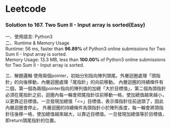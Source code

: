 # Leetcode

### Solution to 167. Two Sum II - Input array is sorted(Easy)
一、使用語言: Python3 <br>
二、Runtime & Memory Usage <br>
Runtime: 56 ms, faster than <b> 96.89% </b> of Python3 online submissions for Two Sum II - Input array is sorted. <br>
Memory Usage: 13.3 MB, less than <b> 100.00% </b> of Python3 online submissions for Two Sum II - Input array is sorted. <br>
 
三、解題邏輯
	使用兩個pointer，初始分別指向陣列頭尾。外層迴圈處理「頭指針」的向後移動，內層迴圈處理「尾指針」的向前移動。
內層迴圈的持續條件有二個，第一個為兩個pointer指向的陣列值的加總「大於目標值」，第二個為頭指針必須在尾指針之前，迴圈內每一輪會把尾指針往前移動一格，使加總值越來越小，以更靠近目標值。一旦發現加總值「<=」目標值，表示偉指針往前過頭了，因此內層迴圈會停止。
外層迴圈的持續條件為頭指針小於陣列長度，每一輪會將頭指針往後移一格，使加總值越來越大，以靠近目標值。一旦發現加總值等於目標值，即return頭尾指針的位置。
